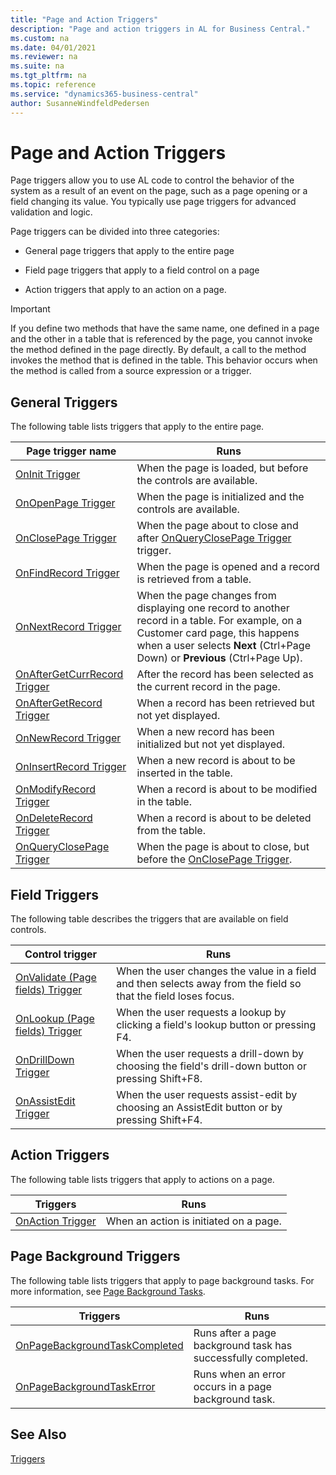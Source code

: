 ```yaml
---
title: "Page and Action Triggers"
description: "Page and action triggers in AL for Business Central."
ms.custom: na
ms.date: 04/01/2021
ms.reviewer: na
ms.suite: na
ms.tgt_pltfrm: na
ms.topic: reference
ms.service: "dynamics365-business-central"
author: SusanneWindfeldPedersen
---
```


# Page and Action Triggers

Page triggers allow you to use AL code to control the behavior of the system as a result of an event on the page, such as a page opening or a field changing its value. You typically use page triggers for advanced validation and logic.  

 Page triggers can be divided into three categories:  

- General page triggers that apply to the entire page  

- Field page triggers that apply to a field control on a page  

- Action triggers that apply to an action on a page.  

> [!IMPORTANT]  
> If you define two methods that have the same name, one defined in a page and the other in a table that is referenced by the page, you cannot invoke the method defined in the page directly. By default, a call to the method invokes the method that is defined in the table. This behavior occurs when the method is called from a source expression or a trigger.  

## General Triggers

The following table lists triggers that apply to the entire page.  

|Page trigger name|Runs|  
|-----------------------|--------------|  
|[OnInit Trigger](triggers-auto/page/devenv-oninit-page-trigger.md)|When the page is loaded, but before the controls are available.|  
|[OnOpenPage Trigger](triggers-auto/page/devenv-onopenpage-page-trigger.md)|When the page is initialized and the controls are available.|  
|[OnClosePage Trigger](triggers-auto/page/devenv-onclosepage-page-trigger.md)|When the page about to close and after [OnQueryClosePage Trigger](triggers-auto/page/devenv-onqueryclosepage-page-trigger.md) trigger.|  
|[OnFindRecord Trigger](triggers-auto/page/devenv-onfindrecord-page-trigger.md)|When the page is opened and a record is retrieved from a table.|  
|[OnNextRecord Trigger](triggers-auto/page/devenv-onnextrecord-page-Trigger.md)|When the page changes from displaying one record to another record in a table. For example, on a Customer card page, this happens when a user selects **Next** (Ctrl+Page Down) or **Previous** (Ctrl+Page Up).|  
|[OnAfterGetCurrRecord Trigger](triggers-auto/page/devenv-onaftergetcurrrecord-page-trigger.md)|After the record has been selected as the current record in the page.| 
|[OnAfterGetRecord Trigger](triggers-auto/page/devenv-onaftergetrecord-page-trigger.md)|When a record has been retrieved but not yet displayed.|  
|[OnNewRecord Trigger](triggers-auto/page/devenv-onnewrecord-page-trigger.md)|When a new record has been initialized but not yet displayed.|  
|[OnInsertRecord Trigger](triggers-auto/page/devenv-oninsertrecord-page-trigger.md)|When a new record is about to be inserted in the table.|  
|[OnModifyRecord Trigger](triggers-auto/page/devenv-onmodifyrecord-page-trigger.md)|When a record is about to be modified in the table.|  
|[OnDeleteRecord Trigger](triggers-auto/page/devenv-ondeleterecord-page-trigger.md)|When a record is about to be deleted from the table.|  
|[OnQueryClosePage Trigger](triggers-auto/page/devenv-onqueryclosepage-page-trigger.md)|When the page is about to close, but before the [OnClosePage Trigger](triggers-auto/page/devenv-onclosepage-page-trigger.md).|  

## Field Triggers

The following table describes the triggers that are available on field controls.  

|Control trigger|Runs|  
|---------------------|--------------|  
|[OnValidate (Page fields) Trigger](triggers-auto/pagefield/devenv-onvalidate-pagefield-trigger.md)|When the user changes the value in a field and then selects away from the field so that the field loses focus.|  
|[OnLookup (Page fields) Trigger](triggers-auto/pagefield/devenv-onlookup-pagefield-trigger.md)|When the user requests a lookup by clicking a field's lookup button or pressing F4.|  
|[OnDrillDown Trigger](triggers-auto/pagefield/devenv-ondrilldown-pagefield-trigger.md)|When the user requests a drill-down by choosing the field's drill-down button or pressing Shift+F8.|  
|[OnAssistEdit Trigger](triggers-auto/pagefield/devenv-onassistedit-pagefield-trigger.md)|When the user requests assist-edit by choosing an AssistEdit button or by pressing Shift+F4.|  

<!--NAV |[OnControlAddin Trigger](devenv-oncontroladdin-trigger.md)|When a control add-in is initiated on a page.| -->

## Action Triggers

The following table lists triggers that apply to actions on a page.  

|Triggers|Runs|  
|--------------|--------------|  
|[OnAction Trigger](triggers-auto/action/devenv-onaction-action-trigger.md)|When an action is initiated on a page.|  


## Page Background Triggers

The following table lists triggers that apply to page background tasks. For more information, see [Page Background Tasks](devenv-page-background-tasks.md).

|Triggers|Runs|
|--------|-----|
|[OnPageBackgroundTaskCompleted](triggers-auto/page/devenv-onpagebackgroundtaskcompleted-page-trigger.md)|Runs after a page background task has successfully completed.|
|[OnPageBackgroundTaskError](triggers-auto/page/devenv-onpagebackgroundtaskerror-page-trigger.md)|Runs when an error occurs in a page background task.|

## See Also

[Triggers](triggers-auto/devenv-triggers.md)

